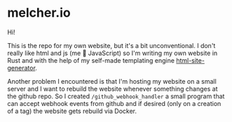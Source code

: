 # melcher.io

Hi!

This is the repo for my own website, but it's a bit unconventional. I don't really like html and js (me 🤝 JavaScript) so I'm writing my own website in <bold>Rust</bold> and with the help of my self-made templating engine [html-site-generator](https://github.com/letsmelon/html-site-generator).

Another problem I encountered is that I'm hosting my website on a small server and I want to rebuild the website whenever something changes at the github repo. So I created `/github_webhook_handler` a small program that can accept webhook events from github and if desired (only on a creation of a tag) the website gets rebuild via Docker.
